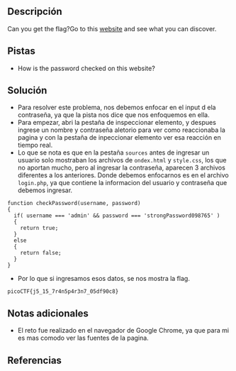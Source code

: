 ## Descripción
Can you get the flag?Go to this [website](http://saturn.picoctf.net:51108/) and see what you can discover.

## Pistas
- How is the password checked on this website?

## Solución
- Para resolver este problema, nos debemos enfocar en el input d ela contraseña, ya que la pista nos dice que nos enfoquemos en ella.
- Para empezar, abri la pestaña de inspeccionar elemento, y despues ingrese un nombre y contraseña aletorio para ver como reaccionaba la pagina y con la pestaña de inpeccionar elemento ver esa reacción en tiempo real.
- Lo que se nota es que en la pestaña `sources` antes de ingresar un usuario solo mostraban los archivos de `ondex.html` y `style.css`, los que no aportan mucho, pero al ingresar la contraseña, aparecen 3 archivos diferentes a los anteriores. Donde debemos enfocarnos es en el archivo `login.php`, ya que contiene la informacion del usuario y contraseña que debemos ingresar.

```bash()
function checkPassword(username, password)
{
  if( username === 'admin' && password === 'strongPassword098765' )
  {
    return true;
  }
  else
  {
    return false;
  }
}
```

- Por lo que si ingresamos esos datos, se nos mostra la flag.

```bash()
picoCTF{j5_15_7r4n5p4r3n7_05df90c8}
```

## Notas adicionales
- El reto fue realizado en el navegador de Google Chrome, ya que para mi es mas comodo ver las fuentes de la pagina.

## Referencias 